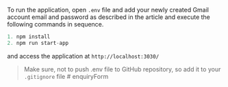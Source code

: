 To run the application, open `.env` file and add your newly created Gmail account email and password as described in the article and execute the following commands in sequence.

```js
1. npm install
2. npm run start-app
```

and access the application at `http://localhost:3030/`

> Make sure, not to push .env file to GitHub repository, so add it to your `.gitignore` file
#   e n q u i r y F o r m  
 